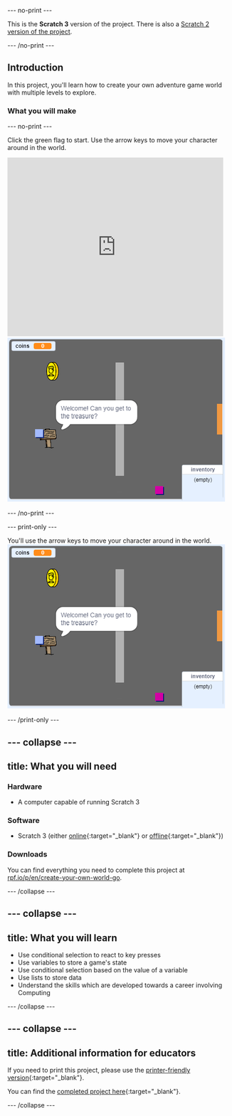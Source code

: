 --- no-print ---

This is the **Scratch 3** version of the project. There is also a [Scratch 2 version of the project](https://projects.raspberrypi.org/en/projects/create-your-own-world-scratch2).

--- /no-print ---

## Introduction

In this project, you'll learn how to create your own adventure game world with multiple levels to explore.

### What you will make
--- no-print ---

Click the green flag to start. Use the arrow keys to move your character around in the world.

<div class="scratch-preview">
  <iframe allowtransparency="true" width="485" height="402" src="https://scratch.mit.edu/projects/embed/258757783/?autostart=false" frameborder="0" scrolling="no"></iframe>
  <img src="images/showcase.png">
</div>

--- /no-print ---

--- print-only ---

You'll use the arrow keys to move your character around in the world.
![showcase.png](images/showcase.png)

--- /print-only ---

--- collapse ---
---
title: What you will need
---
### Hardware

+ A computer capable of running Scratch 3

### Software

+ Scratch 3 (either [online](http://rpf.io/scratchon){:target="_blank"} or [offline](http://rpf.io/scratchoff){:target="_blank"})
 
### Downloads

You can find everything you need to complete this project at [rpf.io/p/en/create-your-own-world-go](https://rpf.io/p/en/create-your-own-world-go).

--- /collapse ---

--- collapse ---
---
title: What you will learn
---
- Use conditional selection to react to key presses
- Use variables to store a game's state
- Use conditional selection based on the value of a variable
- Use lists to store data
- Understand the skills which are developed towards a career involving Computing

--- /collapse ---

--- collapse ---
---
title: Additional information for educators
---
If you need to print this project, please use the [printer-friendly version](https://projects.raspberrypi.org/en/projects/create-your-own-world/print){:target="_blank"}.

You can find the [completed project here](https://rpf.io/p/en/create-your-own-world-get){:target="_blank"}.

--- /collapse ---

